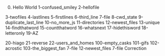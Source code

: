0. Hello World
1-confused_smiley
2-hellofile

3-twofiles
4-lastlines
5-firstlines
6-third_line
7-file
8-cwd_state
9-duplicate_last_line
10-no_more_js
11-directories
12-newest_files
13-unique
14-findthatword
15-countthatword
16-whatsnext
17-hidethisword
18-letteronly
19-AZ

20-hiago
21-reverse
22-users_and_homes
100-empty_casks
101-gifs
102-acrostic
103-the_biggest_fan
7-file
12-newest_files
7-file Correction
